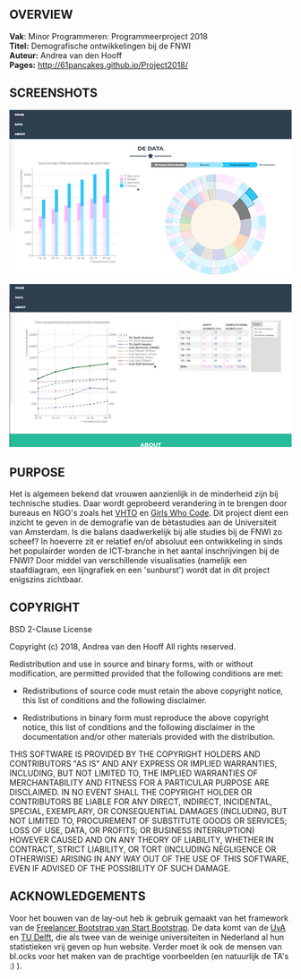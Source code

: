 **OVERVIEW**
----------------  
**Vak**: Minor Programmeren: Programmeerproject 2018  
**Titel:** Demografische ontwikkelingen bij de FNWI  
**Auteur:** Andrea van den Hooff  
**Pages:** http://61pancakes.github.io/Project2018/

**SCREENSHOTS**  
-----
![final](doc/finalv1.png)  
  
![final](doc/finalv2.png)

**PURPOSE**  
-----
Het is algemeen bekend dat vrouwen aanzienlijk in de minderheid zijn bij technische studies. Daar wordt geprobeerd verandering in te brengen door bureaus en NGO's zoals het [VHTO](https://www.vhto.nl/over-vhto/) en [Girls Who Code](https://www.girlswhocode.com). Dit project dient een inzicht te geven in de demografie van de bètastudies aan de Universiteit van Amsterdam. Is die balans daadwerkelijk bij alle studies bij de FNWI zo scheef? In hoeverre zit er relatief en/of absoluut een ontwikkeling in sinds het populairder worden de ICT-branche in het aantal inschrijvingen bij de FNWI? Door middel van verschillende visualisaties (namelijk een staafdiagram, een lijngrafiek en een 'sunburst') wordt dat in dit project enigszins zichtbaar.

COPYRIGHT
---------

BSD 2-Clause License

Copyright (c) 2018, Andrea van den Hooff
All rights reserved.

Redistribution and use in source and binary forms, with or without
modification, are permitted provided that the following conditions are met:

* Redistributions of source code must retain the above copyright notice, this
  list of conditions and the following disclaimer.

* Redistributions in binary form must reproduce the above copyright notice,
  this list of conditions and the following disclaimer in the documentation
  and/or other materials provided with the distribution.

THIS SOFTWARE IS PROVIDED BY THE COPYRIGHT HOLDERS AND CONTRIBUTORS "AS IS"
AND ANY EXPRESS OR IMPLIED WARRANTIES, INCLUDING, BUT NOT LIMITED TO, THE
IMPLIED WARRANTIES OF MERCHANTABILITY AND FITNESS FOR A PARTICULAR PURPOSE ARE
DISCLAIMED. IN NO EVENT SHALL THE COPYRIGHT HOLDER OR CONTRIBUTORS BE LIABLE
FOR ANY DIRECT, INDIRECT, INCIDENTAL, SPECIAL, EXEMPLARY, OR CONSEQUENTIAL
DAMAGES (INCLUDING, BUT NOT LIMITED TO, PROCUREMENT OF SUBSTITUTE GOODS OR
SERVICES; LOSS OF USE, DATA, OR PROFITS; OR BUSINESS INTERRUPTION) HOWEVER
CAUSED AND ON ANY THEORY OF LIABILITY, WHETHER IN CONTRACT, STRICT LIABILITY,
OR TORT (INCLUDING NEGLIGENCE OR OTHERWISE) ARISING IN ANY WAY OUT OF THE USE
OF THIS SOFTWARE, EVEN IF ADVISED OF THE POSSIBILITY OF SUCH DAMAGE.

**ACKNOWLEDGEMENTS**
--------

Voor het bouwen van de lay-out heb ik gebruik gemaakt van het framework van de [Freelancer Bootstrap van Start Bootstrap](https://github.com/BlackrockDigital/startbootstrap-freelancer/blob/gh-pages/LICENSE). De data komt van de [UvA](http://www.uva.nl/en/about-the-uva/uva-profile/facts-and-figures/facts-and-figures.html) en [TU Delft](https://www.tudelft.nl/over-tu-delft/feiten-en-cijfers/), die als twee van de weinige universiteiten in Nederland al hun statistieken vrij geven op hun website. Verder moet ik ook de mensen van bl.ocks voor het maken van de prachtige voorbeelden (en natuurlijk de TA's :) ).
